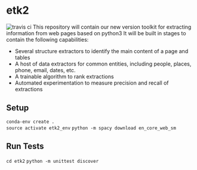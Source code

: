 # etk2
![travis ci](https://travis-ci.org/usc-isi-i2/etk.svg?branch=etk2)
This repository will contain our new version toolkit for extracting information from web pages based on python3
It will be built in stages to contain the following capabilities:

* Several structure extractors to identify the main content of a page and tables
* A host of data extractors for common entities, including people, places, phone, email, dates, etc.
* A trainable algorithm to rank extractions
* Automated experimentation to measure precision and recall of extractions  
## Setup
`conda-env create .`  
`source activate etk2_env`
`python -m spacy download en_core_web_sm`

## Run Tests
`cd etk2`
`python -m unittest discover`

